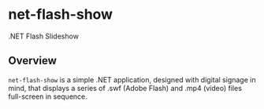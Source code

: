 # net-flash-show
.NET Flash Slideshow

## Overview
`net-flash-show` is a simple .NET application, designed with digital signage in mind, that displays a series of .swf (Adobe Flash) and .mp4 (video) files full-screen in sequence.

